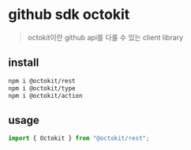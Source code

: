 # github sdk octokit

> octokit이란 github api를 다룰 수 있는 client library

## install

```sh
npm i @octokit/rest
npm i @octokit/type
npm i @octokit/action
```

## usage

```ts
import { Octokit } from "@octokit/rest";
```
